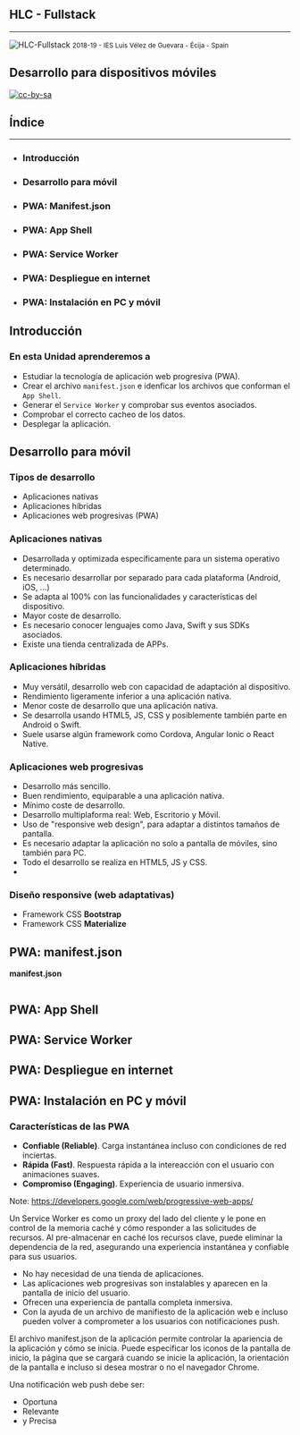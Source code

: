 <!---
Ejemplos de inserción de videos

<video class="stretch" controls><source src="http://clips.vorwaerts-gmbh.de/big_buck_bunny.mp4" type="video/mp4"></video>
<iframe width="560" height="315" src="https://www.youtube.com/embed/3RBq-WlL4cU" frameborder="0" allowfullscreen></iframe>

slide: data-background="#ff0000" 
element: class="fragment" data-fragment-index="1"
-->

## HLC - Fullstack
---
![HLC-Fullstack](http://jamj2000.github.io/hlc-fullstack/hlc-fullstack.png)
<small> 2018-19 - IES Luis Vélez de Guevara - Écija - Spain </small>


## Desarrollo para dispositivos móviles

[![cc-by-sa](http://jamj2000.github.io/hlc-fullstack/cc-by-sa.png)](http://creativecommons.org/licenses/by-sa/4.0/)


## Índice
--- 
- ### Introducción
- ### Desarrollo para móvil
- ### PWA: Manifest.json
- ### PWA: App Shell
- ### PWA: Service Worker
- ### PWA: Despliegue en internet
- ### PWA: Instalación en PC y móvil

<!--- Note: Nota a pie de página. -->



## Introducción


### En esta Unidad aprenderemos a

- Estudiar la tecnología de aplicación web progresiva (PWA).
- Crear el archivo `manifest.json` e idenficar los archivos que conforman el `App Shell`.
- Generar el `Service Worker` y comprobar sus eventos asociados.
- Comprobar el correcto cacheo de los datos.
- Desplegar la aplicación.



## Desarrollo para móvil


### Tipos de desarrollo

- Aplicaciones nativas 
- Aplicaciones híbridas
- Aplicaciones web progresivas (PWA)


### Aplicaciones nativas

- Desarrollada y optimizada específicamente para un sistema operativo determinado.
- Es necesario desarrollar por separado para cada plataforma (Android, iOS, ...)
- Se adapta al 100% con las funcionalidades y características del dispositivo.
- Mayor coste de desarrollo. 
- Es necesario conocer lenguajes como Java, Swift y sus SDKs asociados.
- Existe una tienda centralizada de APPs.


### Aplicaciones híbridas

- Muy versátil, desarrollo web con capacidad de adaptación al dispositivo.
- Rendimiento ligeramente inferior a una aplicación nativa.
- Menor coste de desarrollo que una aplicación nativa.
- Se desarrolla usando HTML5, JS, CSS y posiblemente también parte en Android o Swift.
- Suele usarse algún framework como Cordova, Angular Ionic o React Native.


### Aplicaciones web progresivas

- Desarrollo más sencillo.
- Buen rendimiento, equiparable a una aplicación nativa.
- Mínimo coste de desarrollo.
- Desarrollo multiplaforma real: Web, Escritorio y Móvil.
- Uso de "responsive web design", para adaptar a distintos tamaños de pantalla.
- Es necesario adaptar la aplicación no solo a pantalla de móviles, sino también para PC.
- Todo el desarrollo se realiza en HTML5, JS y CSS.
- 

### Diseño responsive (web adaptativas)

- Framework CSS **Bootstrap**
- Framework CSS **Materialize**



## PWA: manifest.json

**manifest.json**
```json

```

## PWA: App Shell

## PWA: Service Worker

## PWA: Despliegue en internet

## PWA: Instalación en PC y móvil




### Características de las PWA

- **Confiable (Reliable)**. Carga instantánea incluso con condiciones de red inciertas.
- **Rápida (Fast)**. Respuesta rápida a la intereacción con el usuario con animaciones suaves.
- **Compromiso (Engaging)**. Experiencia de usuario inmersiva.

Note: https://developers.google.com/web/progressive-web-apps/


Un Service Worker es como un proxy del lado del cliente y le pone en control de la memoria caché y cómo responder a las solicitudes de recursos. Al pre-almacenar en caché los recursos clave, puede eliminar la dependencia de la red, asegurando una experiencia instantánea y confiable para sus usuarios.

- No hay necesidad de una tienda de aplicaciones. 
- Las aplicaciones web progresivas son instalables y aparecen en la pantalla de inicio del usuario.
- Ofrecen una experiencia de pantalla completa inmersiva.
- Con la ayuda de un archivo de manifiesto de la aplicación web e incluso pueden volver a comprometer a los usuarios con notificaciones push.


El archivo manifest.json de la aplicación permite controlar la apariencia de la aplicación y cómo se inicia. Puede especificar los iconos de la pantalla de inicio, la página que se cargará cuando se inicie la aplicación, la orientación de la pantalla e incluso si desea mostrar o no el navegador Chrome.

Una notificación web push debe ser:

- Oportuna
- Relevante
- y Precisa